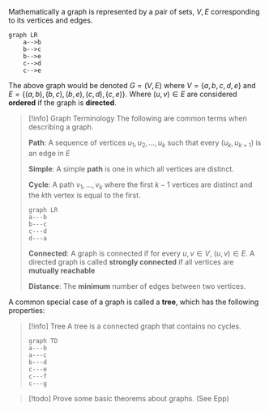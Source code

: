 Mathematically a graph is represented by a pair of sets, $V, E$ corresponding to its vertices and edges.

```mermaid
graph LR
	a-->b
	b-->c
	b-->e
	c-->d
	c-->e
```

The above graph would be denoted $G = (V, E)$ where $V = \{ a, b, c, d, e \}$ and $E = \{ (a, b), (b, c), (b, e), (c, d), (c, e) \}$. Where $(u, v) \in E$ are considered **ordered** if the graph is **directed**.

> [!info] Graph Terminology
> The following are common terms when describing a graph.
> 
> **Path**: A sequence of vertices $u_1, u_2, \dots, u_k$ such that every $(u_k, u_{k+1})$ is an edge in $E$
> 
> **Simple**: A simple **path** is one in which all vertices are distinct.
> 
> **Cycle**: A path $v_1, \dots, v_k$ where the first $k-1$ vertices are distinct and the $k$th vertex is equal to the first.
> 
> ```mermaid
> graph LR
> a---b
> b---c
> c---d
> d---a
> ```
> 
> **Connected**: A graph is connected if for every $u, v \in V$, $(u, v) \in E$. A directed graph is called **strongly connected** if all vertices are **mutually reachable**
> 
> **Distance**: The **minimum** number of edges between two vertices.

A common special case of a graph is called a **tree**, which has the following properties:

> [!info] Tree
> A tree is a connected graph that contains no cycles.
> ```mermaid
> graph TD
> a---b
> a---c
> b---d
> c---e
> c---f
> c---g
> ```

> [!todo] 
> Prove some basic theorems about graphs. (See Epp)
